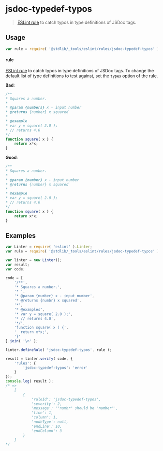 <!--

@license Apache-2.0

Copyright (c) 2018 The Stdlib Authors.

Licensed under the Apache License, Version 2.0 (the "License");
you may not use this file except in compliance with the License.
You may obtain a copy of the License at

   http://www.apache.org/licenses/LICENSE-2.0

Unless required by applicable law or agreed to in writing, software
distributed under the License is distributed on an "AS IS" BASIS,
WITHOUT WARRANTIES OR CONDITIONS OF ANY KIND, either express or implied.
See the License for the specific language governing permissions and
limitations under the License.

-->

# jsdoc-typedef-typos

> [ESLint rule][eslint-rules] to catch typos in type definitions of JSDoc tags.

<section class="intro">

</section>

<!-- /.intro -->

<section class="usage">

## Usage

```javascript
var rule = require( '@stdlib/_tools/eslint/rules/jsdoc-typedef-typos' );
```

#### rule

[ESLint rule][eslint-rules] to catch typos in type definitions of JSDoc tags. To change the default list of type definitions to test against, set the `types` option of the rule.

**Bad**:

<!-- eslint-disable stdlib/jsdoc-typedef-typos, valid-jsdoc -->

```javascript
/**
* Squares a number.
*
* @param {numbers} x - input number
* @returns {number} x squared
*
* @example
* var y = square( 2.0 );
* // returns 4.0
*/
function square( x ) {
    return x*x;
}
```

**Good**:

```javascript
/**
* Squares a number.
*
* @param {number} x - input number
* @returns {number} x squared
*
* @example
* var y = square( 2.0 );
* // returns 4.0
*/
function square( x ) {
    return x*x;
}
```

</section>

<!-- /.usage -->

<section class="examples">

## Examples

<!-- eslint no-undef: "error" -->

```javascript
var Linter = require( 'eslint' ).Linter;
var rule = require( '@stdlib/_tools/eslint/rules/jsdoc-typedef-typos' );

var linter = new Linter();
var result;
var code;

code = [
    '/**',
    '* Squares a number.',
    '* ',
    '* @param {number} x - input number',
    '* @returns {numbr} x squared',
    '*',
    '* @examples',
    '* var y = square( 2.0 );',
    '* // returns 4.0',
    '*/',
    'function square( x ) {',
    '  return x*x;',
    '}'
].join( '\n' );

linter.defineRule( 'jsdoc-typedef-typos', rule );

result = linter.verify( code, {
    'rules': {
        'jsdoc-typedef-typos': 'error'
    }
});
console.log( result );
/* =>
    [
        {
            'ruleId': 'jsdoc-typedef-typos',
            'severity': 2,
            'message': '"numbr" should be "number"',
            'line': 1,
            'column': 1,
            'nodeType': null,
            'endLine': 10,
            'endColumn': 3
        }
    ]
*/
```

</section>

<!-- /.examples -->

<!-- Section for related `stdlib` packages. Do not manually edit this section, as it is automatically populated. -->

<section class="related">

</section>

<!-- /.related -->

<!-- Section for all links. Make sure to keep an empty line after the `section` element and another before the `/section` close. -->

<section class="links">

[eslint-rules]: https://eslint.org/docs/developer-guide/working-with-rules

</section>

<!-- /.links -->
